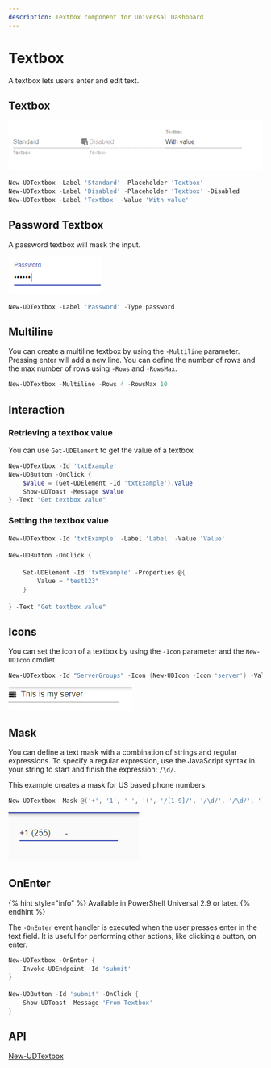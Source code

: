 ```yaml
---
description: Textbox component for Universal Dashboard
---
```


# Textbox

A textbox lets users enter and edit text.

## Textbox

![](<../../../../.gitbook/assets/image (53).png>)

```powershell
New-UDTextbox -Label 'Standard' -Placeholder 'Textbox'
New-UDTextbox -Label 'Disabled' -Placeholder 'Textbox' -Disabled
New-UDTextbox -Label 'Textbox' -Value 'With value'
```

## Password Textbox

A password textbox will mask the input.

![](<../../../../.gitbook/assets/image (54).png>)

```powershell
New-UDTextbox -Label 'Password' -Type password
```

## Multiline

You can create a multiline textbox by using the `-Multiline` parameter. Pressing enter will add a new line. You can define the number of rows and the max number of rows using `-Rows` and `-RowsMax`.

```powershell
New-UDTextbox -Multiline -Rows 4 -RowsMax 10
```

## Interaction

### Retrieving a textbox value

You can use `Get-UDElement` to get the value of a textbox

```powershell
New-UDTextbox -Id 'txtExample' 
New-UDButton -OnClick {
    $Value = (Get-UDElement -Id 'txtExample').value 
    Show-UDToast -Message $Value
} -Text "Get textbox value"
```

### Setting the textbox value

```powershell
New-UDTextbox -Id 'txtExample' -Label 'Label' -Value 'Value'

New-UDButton -OnClick {

    Set-UDElement -Id 'txtExample' -Properties @{
        Value = "test123"
    }

} -Text "Get textbox value"
```

## Icons

You can set the icon of a textbox by using the `-Icon` parameter and the `New-UDIcon` cmdlet.

```powershell
New-UDTextbox -Id "ServerGroups" -Icon (New-UDIcon -Icon 'server') -Value "This is my server"
```

![](<../../../../.gitbook/assets/image (103).png>)

## Mask

You can define a text mask with a combination of strings and regular expressions. To specify a regular expression, use the JavaScript syntax in your string to start and finish the expression: `/\d/`.

This example creates a mask for US based phone numbers.

```powershell
New-UDTextbox -Mask @('+', '1', ' ', '(', '/[1-9]/', '/\d/', '/\d/', ')', ' ', '/\d/', '/\d/', '/\d/', '-', '/\d/', '/\d/', '/\d/', '/\d/')
```

![](<../../../../.gitbook/assets/image (165).png>)

## OnEnter

{% hint style="info" %}
Available in PowerShell Universal 2.9 or later.&#x20;
{% endhint %}

The `-OnEnter` event handler is executed when the user presses enter in the text field. It is useful for performing other actions, like clicking a button, on enter.&#x20;

```powershell
New-UDTextbox -OnEnter {
    Invoke-UDEndpoint -Id 'submit'
}

New-UDButton -Id 'submit' -OnClick {
    Show-UDToast -Message 'From Textbox'
}
```

## API

[New-UDTextbox](https://github.com/ironmansoftware/universal-docs/blob/master/cmdlets/New-UDTextbox.txt)

